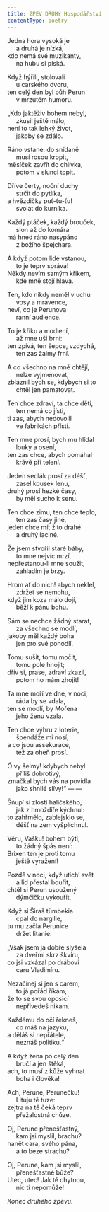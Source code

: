```yaml
---
title: ZPĚV DRUHÝ Hospodářství
contentType: poetry
---
```


<section>

Jedna hora vysoká je  
     a druhá je nízká,  
kdo nemá své muzikanty,  
     na hubu si píská.

</section>

<section>

Když hýřili, stolovali  
     u carského dvoru,  
ten celý den byl bůh Perun  
     v mrzutém humoru.

</section>

<section>

„Kdo jaktěživ bohem nebyl,  
     zkusil ještě málo,  
není to tak lehký život,  
     jakoby se zdálo.

</section>

<section>

Ráno vstane: do snídaně  
     musí rosou kropit,  
měsíček zavřít do chlívka,  
     potom v slunci topit.

</section>

<section>

Dříve čerty, noční duchy  
     strčit do pytlíka,  
a hvězdičky puť-ťu-ťu!  
     svolat do kurníka.

</section>

<section>

Každý ptáček, každý brouček,  
     slon až do komára  
má hned ráno nasypáno  
     z božího špejchara.

</section>

<section>

A když potom lidé vstanou,  
     to je teprv správa!  
Někdy nevím samým křikem,  
     kde mně stojí hlava.

</section>

<section>

Ten, kdo nikdy neměl v uchu  
     vosy a mravence,  
neví, co je Perunova  
     ranní audience.

</section>

<section>

To je křiku a modlení,  
     až mne uši brní:  
ten zpívá, ten šepce, vzdychá,  
     ten zas žalmy frní.

</section>

<section>

A co všechno na mně chtějí,  
     nelze vyjmenovat,  
zbláznil bych se, kdybych si to  
     chtěl jen pamatovat.

</section>

<section>

Ten chce zdraví, ta chce děti,  
     ten nemá co jísti,  
ti zas, abych nedovolil  
     ve fabrikách přísti.

</section>

<section>

Ten mne prosí, bych mu hlídal  
     louky a osení,  
ten zas chce, abych pomáhal  
     krávě při telení.

</section>

<section>

Jeden sedlák prosí za déšť,  
     zasel kousek lenu,  
druhý prosí hezké časy,  
     by měl sucho k senu.

</section>

<section>

Ten chce zimu, ten chce teplo,  
     ten zas časy jiné,  
jeden chce mít žito drahé  
     a druhý laciné.

</section>

<section>

Že jsem stvořil staré báby,  
     to mne nejvíc mrzí,  
nepřestanou-li mne soužit,  
     zahladím je brzy.

</section>

<section>

Hrom ať do nich! abych neklel,  
     zdržet se nemohu,  
když jim koza málo dojí,  
     běží k pánu bohu.

</section>

<section>

Sám se nechce žádný starat,  
     za všechno se modlí,  
jakoby měl každý boha  
     jen pro své pohodlí.

</section>

<section>

Tomu sušit, tomu močit,  
     tomu pole hnojit;  
dřív si, prase, zdraví zkazil,  
     potom ho mám zhojit!

</section>

<section>

Ta mne moří ve dne, v noci,  
     ráda by se vdala,  
ten se modlí, by Mořena  
     jeho ženu vzala.

</section>

<section>

Ten chce výhru z loterie,  
     špendáže mi nosí,  
a co jsou assekurace,  
     též za oheň prosí.

</section>

<section>

Ó vy šelmy! kdybych nebyl  
     příliš dobrotivý,  
zmačkal bych vás na povidla  
     jako shnilé slívy!“ — —

</section>

<section>

Šňup’ si zlostí haličského,  
     jak z hmoždíře kýchnul:  
to zahřmělo, zablejsklo se,  
     déšť na zem vyšplíchnul.

</section>

<section>

Věru, Vašku! bohem býti,  
     to žádný špás není:  
Brixen ten je proti tomu  
     ještě vyražení!

</section>

<section>

Pozdě v noci, když utich’ svět  
     a lid přestal bouřit,  
chtěl si Perun usoužený  
     dýmčičku vykouřit.

</section>

<section>

Když si Širaš tümbekia  
     cpal do nargilie,  
tu mu začla Perunice  
     držet litanie:

</section>

<section>

„Však jsem já dobře slyšela  
     za dveřmi skrz škvíru,  
co jsi vzkázal po drábovi  
     caru Vladimíru.

</section>

<section>

Nezačínej si jen s carem,  
     to já pořád říkám,  
že to se svou oposicí  
     nepřivedeš nikam.

</section>

<section>

Každému do očí řekneš,  
     co máš na jazyku,  
a děláš si nepřátele,  
     neznáš politiku.“

</section>

<section>

A když žena po celý den  
     bručí a jen štěká,  
ach, to musí z kůže vyhnat  
     boha i člověka!

</section>

<section>

Ach, Perune, Perunečku!  
     Lituju tě tuze:  
zejtra na tě čeká teprv  
     přežalostná chůze.

</section>

<section>

Oj, Perune přenešťastný,  
     kam jsi myslil, brachu?  
hanět cara, svého pána,  
     a to beze strachu?

</section>

<section>

Oj, Perune, kam jsi myslil,  
     přenešťastné bůže?  
Utec, utec! Jak tě chytnou,  
     nic ti nepomůže!

</section>

<section>

_Konec druhého zpěvu._

</section>
